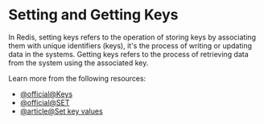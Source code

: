 # Setting and Getting Keys

In Redis, setting keys refers to the operation of storing keys by associating them with unique identifiers (keys), it's the process of writing or updating data in the systems. Getting keys refers to the process of retrieving data from the system using the associated key.

Learn more from the following resources:

- [@official@Keys](https://redis.io/docs/latest/commands/keys/)
- [@official@SET](https://redis.io/docs/latest/commands/set/)
- [@article@Set key values](https://www.w3resource.com/redis/redis-set-key-value.php)